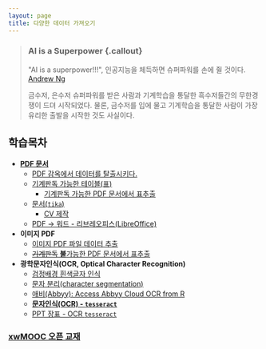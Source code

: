 ```yaml
---
layout: page
title: 다양한 데이터 가져오기
---
```


> ### AI is a Superpower {.callout}
>
> "AI is a superpower!!!", 인공지능을 체득하면 슈퍼파워를 손에 쥘 것이다. [Andrew Ng](https://twitter.com/andrewyng/status/728986380638916609)
>
> 금수저, 은수저 슈퍼파워를 받은 사람과 기계학습을 통달한 흑수저들간의 무한경쟁이 드뎌 시작되었다. 물론, 
> 금수저를 입에 물고 기계학습을 통달한 사람이 가장 유리한 출발을 시작한 것도 사실이다.


## 학습목차 

- **[PDF 문서](ds-extract-pdf.html)**
    - [PDF 감옥에서 데이터를 탈출시키다.](ds-extract-text-from-pdf-survey.html)
    - [기계판독 가능한 테이블(표)](ocr-table.html)
        - [기계판독 가능한 PDF 문서에서 표추출](pdf-extract-table.html)
    - [문서(`tika`)](ingest-tika.html)
        - [CV 제작](create-cv.html)
    - [PDF &rarr; 워드 - 리브레오피스(LibreOffice)](libreOffice-pdf-word.html)
- **이미지 PDF**
    - [이미지 PDF 파일 데이터 추출](ds-extract-text-from-pdf.html)
    - [~~기계판독~~ **불**가능한 PDF 문서에서 표추출](pdf-image-extract-table.html)
- **광학문자인식(OCR, Optical Character Recognition)**
    - [검정배경 흰색글자 인식](ocr-white-character.html)
    - [문자 분리(character segmentation)](ocr-white-segmentation.html)
    - [애비(Abbyy): Access Abbyy Cloud OCR from R](ocr-abbyy.html)
    - **[문자인식(OCR) - `tesseract`](ingest-ocr.html)**
    - [PPT 장표 - OCR `tesseract`](ingest-ocr-ppt.html)

### [xwMOOC 오픈 교재](https://statkclee.github.io/xwMOOC/)

